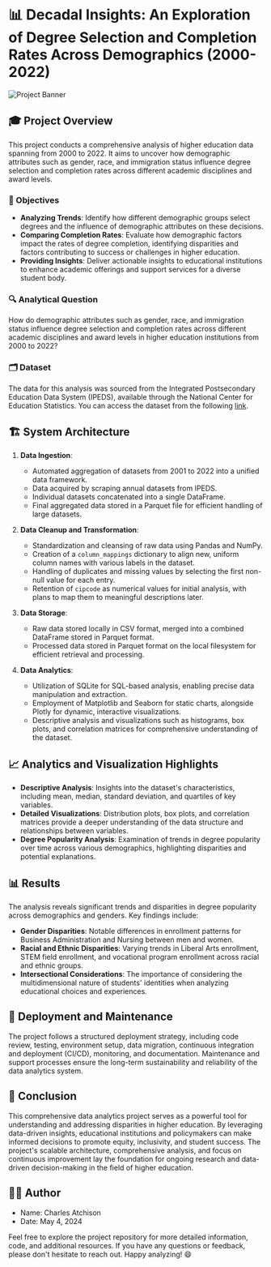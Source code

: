 # 📊 Decadal Insights: An Exploration of Degree Selection and Completion Rates Across Demographics (2000-2022)

![Project Banner](images/project_banner.png)

## 🎓 Project Overview

This project conducts a comprehensive analysis of higher education data spanning from 2000 to 2022. It aims to uncover how demographic attributes such as gender, race, and immigration status influence degree selection and completion rates across different academic disciplines and award levels.

### 🎯 Objectives

- **Analyzing Trends**: Identify how different demographic groups select degrees and the influence of demographic attributes on these decisions.
- **Comparing Completion Rates**: Evaluate how demographic factors impact the rates of degree completion, identifying disparities and factors contributing to success or challenges in higher education.
- **Providing Insights**: Deliver actionable insights to educational institutions to enhance academic offerings and support services for a diverse student body.

### 🔍 Analytical Question

How do demographic attributes such as gender, race, and immigration status influence degree selection and completion rates across different academic disciplines and award levels in higher education institutions from 2000 to 2022?

### 🗂️ Dataset

The data for this analysis was sourced from the Integrated Postsecondary Education Data System (IPEDS), available through the National Center for Education Statistics. You can access the dataset from the following [link](https://nces.ed.gov/ipeds/datacenter/DataFiles.aspx?year=2000&surveyNumber=3&sid=c610fb17-7be5-4a97-8c02-99076b161130&rtid=7).

## 🏗️ System Architecture

1. **Data Ingestion**:
   - Automated aggregation of datasets from 2001 to 2022 into a unified data framework.
   - Data acquired by scraping annual datasets from IPEDS.
   - Individual datasets concatenated into a single DataFrame.
   - Final aggregated data stored in a Parquet file for efficient handling of large datasets.

2. **Data Cleanup and Transformation**:
   - Standardization and cleansing of raw data using Pandas and NumPy.
   - Creation of a `column_mappings` dictionary to align new, uniform column names with various labels in the dataset.
   - Handling of duplicates and missing values by selecting the first non-null value for each entry.
   - Retention of `cipcode` as numerical values for initial analysis, with plans to map them to meaningful descriptions later.

3. **Data Storage**:
   - Raw data stored locally in CSV format, merged into a combined DataFrame stored in Parquet format.
   - Processed data stored in Parquet format on the local filesystem for efficient retrieval and processing.

4. **Data Analytics**:
   - Utilization of SQLite for SQL-based analysis, enabling precise data manipulation and extraction.
   - Employment of Matplotlib and Seaborn for static charts, alongside Plotly for dynamic, interactive visualizations.
   - Descriptive analysis and visualizations such as histograms, box plots, and correlation matrices for comprehensive understanding of the dataset.

## 📈 Analytics and Visualization Highlights

- **Descriptive Analysis**: Insights into the dataset's characteristics, including mean, median, standard deviation, and quartiles of key variables.
- **Detailed Visualizations**: Distribution plots, box plots, and correlation matrices provide a deeper understanding of the data structure and relationships between variables.
- **Degree Popularity Analysis**: Examination of trends in degree popularity over time across various demographics, highlighting disparities and potential explanations.

## 📊 Results

The analysis reveals significant trends and disparities in degree popularity across demographics and genders. Key findings include:

- **Gender Disparities**: Notable differences in enrollment patterns for Business Administration and Nursing between men and women.
- **Racial and Ethnic Disparities**: Varying trends in Liberal Arts enrollment, STEM field enrollment, and vocational program enrollment across racial and ethnic groups.
- **Intersectional Considerations**: The importance of considering the multidimensional nature of students' identities when analyzing educational choices and experiences.

## 🚀 Deployment and Maintenance

The project follows a structured deployment strategy, including code review, testing, environment setup, data migration, continuous integration and deployment (CI/CD), monitoring, and documentation. Maintenance and support processes ensure the long-term sustainability and reliability of the data analytics system.

## 📖 Conclusion

This comprehensive data analytics project serves as a powerful tool for understanding and addressing disparities in higher education. By leveraging data-driven insights, educational institutions and policymakers can make informed decisions to promote equity, inclusivity, and student success. The project's scalable architecture, comprehensive analysis, and focus on continuous improvement lay the foundation for ongoing research and data-driven decision-making in the field of higher education.

## 👨‍💻 Author

- Name: Charles Atchison
- Date: May 4, 2024

Feel free to explore the project repository for more detailed information, code, and additional resources. If you have any questions or feedback, please don't hesitate to reach out. Happy analyzing! 😄
